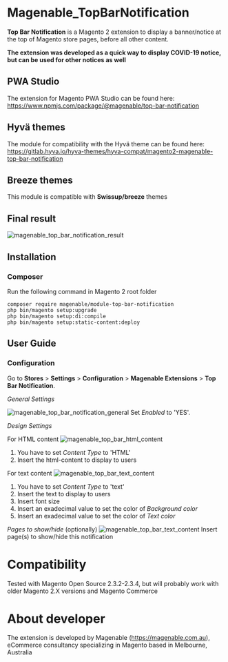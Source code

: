 # Magenable_TopBarNotification

**Top Bar Notification** is a Magento 2 extension to display a banner/notice at the top of Magento store pages, before all other content.

**The extension was developed as a quick way to display COVID-19 notice, but can be used for other notices as well**

## PWA Studio
The extension for Magento PWA Studio can be found here: https://www.npmjs.com/package/@magenable/top-bar-notification

## Hyvä themes
The module for compatibility with the Hyvä theme can be found here:
https://gitlab.hyva.io/hyva-themes/hyva-compat/magento2-magenable-top-bar-notification

## Breeze themes
This module is compatible with **Swissup/breeze** themes

## Final result

![magenable_top_bar_notification_result](https://user-images.githubusercontent.com/22763909/79934790-613f9200-848e-11ea-8eb8-4e2a9d85cc6e.png)

## Installation

### Composer

Run the following command in Magento 2 root folder

```
composer require magenable/module-top-bar-notification
php bin/magento setup:upgrade
php bin/magento setup:di:compile
php bin/magento setup:static-content:deploy
```
## User Guide

### Configuration

Go to **Stores** > **Settings** > **Configuration** > **Magenable Extensions** > **Top Bar Notification**.

*General Settings*

![magenable_top_bar_notification_general](https://user-images.githubusercontent.com/22763909/79934990-c4c9bf80-848e-11ea-8500-5918bf001cb7.png)
Set *Enabled* to 'YES'.

*Design Settings*

For HTML content
![magenable_top_bar_html_content](https://user-images.githubusercontent.com/22763909/79935583-3d7d4b80-8490-11ea-9c29-78177c002c01.png)
1. You have to set *Content Type* to 'HTML'
2. Insert the html-content to display to users

For text content
![magenable_top_bar_text_content](https://user-images.githubusercontent.com/22763909/79935614-5c7bdd80-8490-11ea-9329-023c41caa0c0.png)
1. You have to set *Content Type* to 'text'
2. Insert the text to display to users
3. Insert font size
4. Insert an exadecimal value to set the color of *Background color*
5. Insert an exadecimal value to set the color of *Text color*

*Pages to show/hide* (optionally)
![magenable_top_bar_text_content](https://user-images.githubusercontent.com/22763909/79935677-75848e80-8490-11ea-9260-913a6d3cfd91.png)
Insert page(s) to show/hide this notification

# Compatibility

Tested with Magento Open Source 2.3.2-2.3.4, but will probably work with older Magento 2.X versions and Magento Commerce

# About developer

The extension is developed by Magenable (https://magenable.com.au), eCommerce consultancy specializing in Magento based in Melbourne, Australia
